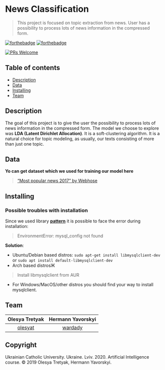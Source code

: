 # News Classification
> This project is focused on topic extraction from news. User has a possibility to process lots of news information in the compressed form.

[![forthebadge](https://forthebadge.com/images/badges/made-with-python.svg)](https://forthebadge.com)
[![forthebadge](https://forthebadge.com/images/badges/built-with-grammas-recipe.svg)](https://forthebadge.com)

[![PRs Welcome](https://img.shields.io/badge/PRs-welcome-brightgreen.svg?style=flat-square)](http://makeapullrequest.com)

## Table of contents
- [Description](#description)
- [Data](#data)
- [Installing](#installing)
- [Team](#team)

## Description
The goal of this project is to give the user the possibility to process lots of news information in the compressed form. The model we choose to explore was __LDA (Latent Dirichlet Allocation)__. It is a soft-clustering algorithm. It is a natural choice for topic modeling, as usually, our texts consisting of more than just one topic.

## Data
**Yo can get dataset which we used for training our model here**
> [“Most popular news 2017” by Webhose](https://webhose.io/free-datasets/popular-news-articles/)

## Installing
### Possible troubles with installation
Since we used library [**pattern**](https://pypi.org/project/pattern3/) it is possible to faсe the error during installation:
> EnvironmentError: mysql_config not found

**Solution**:
* Ubuntu/Debian based distros:
```sudo apt-get install libmysqlclient-dev```
or
```sudo apt install default-libmysqlclient-dev```
* Arch based distrosЖ
> Install libmysqlclient from AUR

* For Windows/MacOS/other distros you should find your way to install mysqlclient.

## Team
| **Olesya Tretyak** | **Hermann Yavorskyi** |
| :---: |:---:|
| [olesyat](https://github.com/olesyat) | [wardady](https://github.com/wardady) |

## Copyright
Ukrainian Catholic University. Ukraine. Lviv. 2020. Artificial Intelligence course.
© 2019 Olesya Tretyak, Hermann Yavorskyi.